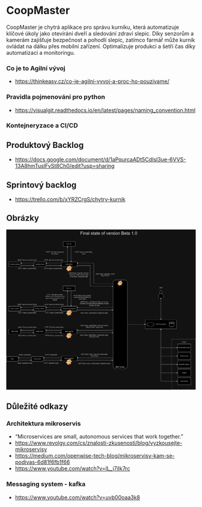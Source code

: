 # CoopMaster
CoopMaster je chytrá aplikace pro správu kurníku, která automatizuje klíčové úkoly jako otevírání dveří a sledování zdraví slepic.
 Díky senzorům a kamerám zajišťuje bezpečnost a pohodlí slepic, zatímco farmář může kurník ovládat na dálku přes mobilní zařízení. Optimalizuje produkci a šetří čas díky automatizaci a monitoringu.

### Co je to Agilní vývoj
- https://thinkeasy.cz/co-je-agilni-vyvoj-a-proc-ho-pouzivame/

### Pravidla pojmenování pro python
- https://visualgit.readthedocs.io/en/latest/pages/naming_convention.html

### Kontejneryzace a CI/CD

## Produktový Backlog
 - https://docs.google.com/document/d/1aPqurcaADt5CdIsI3ue-6VVS-13A8hmTuslFvSt8Ch0/edit?usp=sharing

## Sprintový backlog    
 - https://trello.com/b/xYRZCrgS/chytry-kurnik

## Obrázky

[//]: # (!["předběžná analýza projektu"]&#40;Doc/Pictures/AnalyzaProjektu_č2.jpg&#41;)
!["Základní podoba projektu"](Doc/Pictures/ProjectsAnalysis_FinalStateBeta10.jpg)

## Důležité odkazy

### Architektura mikroservis
- “Microservices are small, autonomous services that work together.”
- https://www.revolgy.com/cs/znalosti-zkusenosti/blog/vyzkousejte-mikroservisy
- https://medium.com/openwise-tech-blog/mikroservisy-kam-se-podivas-6d81f6fb1f66
- https://www.youtube.com/watch?v=lL_j7ilk7rc

### Messaging system - kafka
- https://www.youtube.com/watch?v=uvb00oaa3k8
